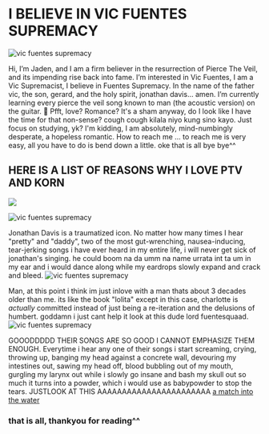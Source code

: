 # I BELIEVE IN VIC FUENTES SUPREMACY
![vic fuentes supremacy](https://pbs.twimg.com/profile_images/1363269544664436737/6n7NDM88_400x400.jpg)

Hi, I’m Jaden, and I am a firm believer in the resurrection of Pierce The Veil, and its impending rise back into fame.
I’m interested in Vic Fuentes, I am a Vic Supremacist, I believe in Fuentes Supremacy.
In the name of the father vic, the son, gerard, and the holy spirit, jonathan davis... amen.
I’m currently learning every pierce the veil song known to man (the acoustic version) on the guitar.
💞️ Pfft, love? Romance? It's a sham anyway, do I look like I have the time for that non-sense? cough cough kilala niyo kung sino kayo.
Just focus on studying, yk? I'm kidding, I am absolutely, mind-numbingly desperate, a hopeless romantic.
How to reach me ... to reach me is very easy, all you have to do is bend down a little.
oke that is all bye bye^^


## HERE IS A LIST OF REASONS WHY I LOVE PTV AND KORN
![](https://i.pinimg.com/564x/59/c7/81/59c7819ce9a6c902dc4ccd6a93f2f216.jpg)

![vic fuentes supremacy](https://i.pinimg.com/564x/0f/41/2b/0f412baa0af7f519695c57cf701707c7.jpg)

Jonathan Davis is a traumatized icon. No matter how many times I hear "pretty"  and "daddy", two of the most gut-wrenching, nausea-inducing, tear-jerking songs i have ever heard in my entire life, i will never get sick of jonathan's singing. he could boom na  da umm na name urrata int ta um in my ear and i would dance along while my eardrops slowly expand and crack and bleed.
![vic fuentes supremacy](https://i.pinimg.com/564x/c5/63/24/c56324eb32d9ec279d73c27f0be48edf.jpg)

Man, at this point i think im just inlove with a man thats about 3 decades older than me. its like the book "lolita" except in this case, charlotte is *actually* committed instead of just being a re-iteration and the delusions of humbert. goddamn i just cant help it look at this dude lord fuentesquaad.
![vic fuentes supremacy](https://i.pinimg.com/564x/54/3e/48/543e4875b534ba85e63f13e0b4807838.jpg)

GOOODDDDD THEIR SONGS ARE SO GOOD I CANNOT EMPHASIZE THEM ENOUGH. Everytime i hear any one of their songs i start screaming, crying, throwing up, banging my head against a concrete wall, devouring my intestines out, sawing my head off, blood bubbling out of my mouth, gurgling my larynx out while i slowly go insane and bash my skull out so much it turns into a powder, which i would use as babypowder to stop the tears.
JUSTLOOK AT THIS AAAAAAAAAAAAAAAAAAAAAAA
[a match into the water](https://www.youtube.com/watch?v=tjSqm6cdtsM)

### that is all, thankyou for reading^^
